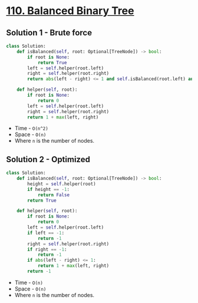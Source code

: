 # [110. Balanced Binary Tree](https://leetcode.com/problems/balanced-binary-tree/)

## Solution 1 - Brute force

```py
class Solution:
    def isBalanced(self, root: Optional[TreeNode]) -> bool:
        if root is None:
            return True
        left = self.helper(root.left)
        right = self.helper(root.right)
        return abs(left - right) <= 1 and self.isBalanced(root.left) and self.isBalanced(root.right)

    def helper(self, root):
        if root is None:
            return 0
        left = self.helper(root.left)
        right = self.helper(root.right)
        return 1 + max(left, right)
```

-   Time - `O(n^2)`
-   Space - `O(n)`
-   Where `n` is the number of nodes.

## Solution 2 - Optimized

```py
class Solution:
    def isBalanced(self, root: Optional[TreeNode]) -> bool:
        height = self.helper(root)
        if height == -1:
            return False
        return True

    def helper(self, root):
        if root is None:
            return 0
        left = self.helper(root.left)
        if left == -1:
            return -1
        right = self.helper(root.right)
        if right == -1:
            return -1
        if abs(left - right) <= 1:
            return 1 + max(left, right)
        return -1
```

-   Time - `O(n)`
-   Space - `O(n)`
-   Where `n` is the number of nodes.
